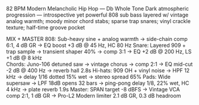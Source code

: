 82 BPM Modern Melancholic Hip Hop — Db Whole Tone
Dark atmospheric progression — introspective yet powerful
808 sub bass layered w/ vintage analog warmth; moody minor chord stabs; sparse trap snares; vinyl crackle texture; half-time groove pocket

MIX + MASTER
808: Sub-heavy sine + analog warmth → side-chain comp 6:1, 4 dB GR → EQ boost +3 dB @ 45 Hz, HC 80 Hz
Snare: Layered 909 + trap sample → transient shaper 40% → comp 3:1 → EQ +2 dB @ 200 Hz, LS +1 dB @ 8 kHz  
Chords: Juno-106 detuned saw → vintage chorus → comp 2:1 → EQ mid-cut -2 dB @ 400 Hz → reverb hall 2.8s
Hi-hats: 909 OH + vinyl noise → HPF 12 kHz → delay 1/16 dotted 15% wet → stereo spread 65%
Pads: Wide supersaw → LPF 18dB opens 32 bars → ping-pong delay 1/8, 22% wet, HC 4 kHz → plate reverb 1.9s
Master: SPAN target -8 dBFS → Vintage VCA comp 2:1, 1 dB GR → Pro-L2 Modern limiter 2.1 dB GR, 0.3 dB headroom